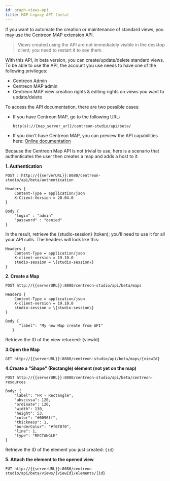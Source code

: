```yaml
---
id: graph-views-api
title: MAP Legacy API (beta)
---
```


If you want to automate the creation or maintenance of standard views, you may
use the Centreon MAP extension API.

> Views created using the API are not immediately visible in the desktop client; you need to
> restart it to see them.

With this API, in beta version, you can create/update/delete standard
views. To be able to use the API, the account you use needs to have one
of the following privileges:

-   Centreon Admin
-   Centreon MAP admin
-   Centreon MAP view creation rights & editing rights on views you
    want to update/delete

To access the API documentation, there are two possible cases:

-   If you have Centreon MAP, go to the following URL:

     `http(s)://{map_server_url}/centreon-studio/api/beta/`

-   If you don't have Centreon MAP, you can preview the API capabilities
    here: [Online documentation](https://docs-api.centreon.com/api/centreon-map/24.04/)

Because the Centreon Map API is not trivial to use, here is a scenario
that authenticates the user then creates a map and adds a host to it.

**1. Authentication**

```
POST : http://{{serverURL}}:8080/centreon-studio/api/beta/authentication
```

```
Headers {
    Content-Type = application/json
    X-Client-Version = 20.04.0
}

Body {
    "login" : "admin"
    "password" : "denied"
}
```

In the result, retrieve the \{studio-session\} (token); you'll need to
use it for all your API calls. The headers will look like this:

```
Headers {
    Content-Type = application/json
    X-client-version = 19.10.0
    studio-session = \{studio-session\}
}
```

**2. Create a Map**

```
POST http://{{serverURL}}:8080/centreon-studio/api/beta/maps
```

```
Headers {
    Content-Type = application/json
    X-client-version = 19.10.0
    studio-session = \{studio-session\}
}

Body {
      "label": "My new Map create from API"
   }
```

Retrieve the ID of the view returned: \{viewId\}

**3.Open the Map**

```
GET http://{{serverURL}}:8080/centreon-studio/api/beta/maps/{viewId}
```

**4.Create a "Shape" (Rectangle) element (not yet on the map)**

```
POST http://{{serverURL}}:8080/centreon-studio/api/beta/centreon-resources
```

```
Body: {
    "label": "FR - Rectangle",
    "abscissa": 120,
    "ordinate": 120,
    "width": 130,
    "height": 53,
    "color": "#0096ff",
    "thickness": 1,
    "borderColor": "#f0f0f0",
    "line": 1,
    "type": "RECTANGLE"
}
```

Retrieve the ID of the element you just created: `{id}`

**5. Attach the element to the opened view**

```
PUT http://{{serverURL}}:8080/centreon-studio/api/beta/views/{viewId}/elements/{id}
```
